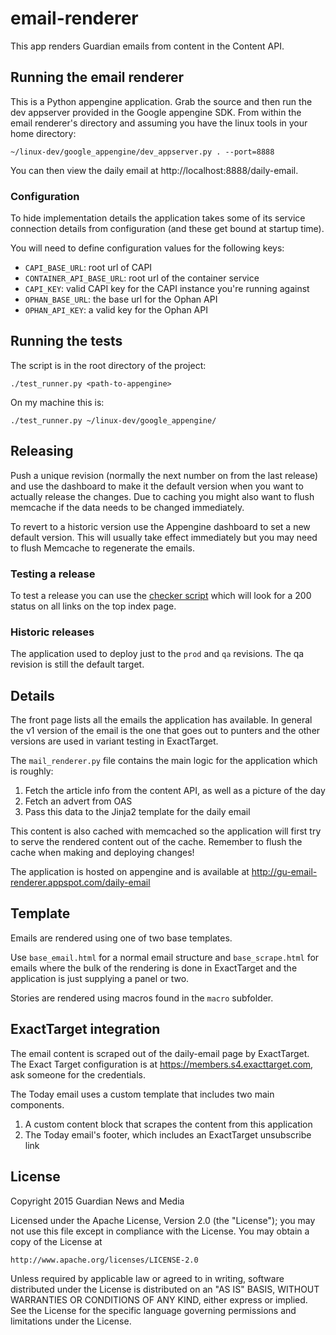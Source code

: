 email-renderer
==============

This app renders Guardian emails from content in the Content API.

## Running the email renderer

This is a Python appengine application. Grab the source and then run
the dev appserver provided in the Google appengine SDK. From within
the email renderer's directory and assuming you have the linux tools
in your home directory:

    ~/linux-dev/google_appengine/dev_appserver.py . --port=8888

You can then view the daily email at http://localhost:8888/daily-email.


### Configuration

To hide implementation details the application takes some of its service connection details from configuration (and these get bound at startup time).

You will need to define configuration values for the following keys:

* `CAPI_BASE_URL`: root url of CAPI
* `CONTAINER_API_BASE_URL`: root url of the container service
* `CAPI_KEY`: valid CAPI key for the CAPI instance you're running against
* `OPHAN_BASE_URL`: the base url for the Ophan API
* `OPHAN_API_KEY`: a valid key for the Ophan API

## Running the tests

The script is in the root directory of the project:

    ./test_runner.py <path-to-appengine>

On my machine this is:

    ./test_runner.py ~/linux-dev/google_appengine/

## Releasing

Push a unique revision (normally the next number on from the last release) and use the dashboard to make it the default version when you want to actually release the changes. Due to caching you might also want to flush memcache if the data needs to be changed immediately.

To revert to a historic version use the Appengine dashboard to set a new default version. This will usually take effect immediately but you may need to flush Memcache to regenerate the emails.

### Testing a release

To test a release you can use the [checker script](https://github.com/guardian/gdn-email-renderer-check) which will look for a 200 status on all links on the top index page.

### Historic releases

The application used to deploy just to the `prod` and `qa` revisions. The qa revision is still the default target.

## Details

The front page lists all the emails the application has available. In general the v1 version of the email is the one that goes out to punters and the other versions are used in variant testing in ExactTarget.

The `mail_renderer.py` file contains the main logic for the
application which is roughly:

1. Fetch the article info from the content API, as well as a picture of the day
2. Fetch an advert from OAS
3. Pass this data to the Jinja2 template for the daily email

This content is also cached with memcached so the application will
first try to serve the rendered content out of the cache. Remember to flush the cache when making and deploying changes!

The application is hosted on appengine and is available at
http://gu-email-renderer.appspot.com/daily-email

## Template

Emails are rendered using one of two base templates.

Use `base_email.html` for a normal email structure and `base_scrape.html` for emails where the bulk of the rendering is done in ExactTarget and the application is just supplying a panel or two.

Stories are rendered using macros found in the `macro`
subfolder.

## ExactTarget integration

The email content is scraped out of the daily-email page by
ExactTarget. The Exact Target configuration is at
https://members.s4.exacttarget.com, ask someone for the credentials.

The Today email uses a custom template that includes two main components.

1. A custom content block that scrapes the content from this application
2. The Today email's footer, which includes an ExactTarget unsubscribe link

## License

Copyright 2015 Guardian News and Media

Licensed under the Apache License, Version 2.0 (the "License");
you may not use this file except in compliance with the License.
You may obtain a copy of the License at

    http://www.apache.org/licenses/LICENSE-2.0

Unless required by applicable law or agreed to in writing, software
distributed under the License is distributed on an "AS IS" BASIS,
WITHOUT WARRANTIES OR CONDITIONS OF ANY KIND, either express or implied.
See the License for the specific language governing permissions and
limitations under the License.
